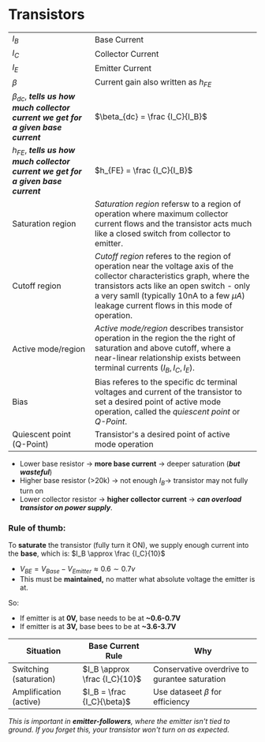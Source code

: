 # Transistors
|||
|---|---|
|$I_B$|Base Current|
|$I_C$|Collector Current|
|$I_E$|Emitter Current|
|$\beta$|Current gain also written as $h_{FE}$|
|$\beta_{dc}$, ***tells us how much collector current we get for a given base current***|$\beta_{dc} = \frac {I_C}{I_B}$|
|$h_{FE}$, ***tells us how much collector current we get for a given base current***|$h_{FE} = \frac {I_C}{I_B}$|
|Saturation region|*Saturation region* refersw to a region of operation where maximum collector current flows and the transistor acts much like a closed switch from collector to emitter.|
|Cutoff region|*Cutoff region* referes to the region of operation near the voltage axis of the collector characteristics graph, where the transistors acts like an open switch - only a very samll (typically 10nA to a few $\mu A$) leakage current flows in this mode of operation.|
|Active mode/region|*Active mode/region* describes transistor operation in the region the the right of saturation and above cutoff, where a near-linear relationship exists between terminal currents ($I_B, I_C, I_E$).|
|Bias|Bias referes to the specific dc terminal voltages and current of the transistor to set a desired point of active mode operation, called the *quiescent point* or *Q-Point*.|
|Quiescent point (Q-Point)|Transistor's a desired point of active mode operation|


- Lower base resistor $\rightarrow$ **more base current** $\rightarrow$ deeper saturation (***but wasteful***)
- Higher base resistor (>20k) $\rightarrow$ not enough $I_B \rightarrow$ transistor may not fully turn on
- Lower collector resistor $\rightarrow$ **higher collector current** $\rightarrow$ ***can overload transistor on power supply***.

### Rule of thumb:
To **saturate** the transistor (fully turn it ON), we supply enough current into the **base**, which is: 
$I_B \approx \frac {I_C}{10}$

- $V_{BE} = V_{Base} - V_{Emitter} \approx 0.6 \sim 0.7v$
- This must be **maintained,** no matter what absolute voltage the emitter is at.

So:
- If emitter is at **0V,** base needs to be at **~0.6-0.7V**
- If emitter is at **3V,** base bees to be at **~3.6-3.7V**

|Situation|Base Current Rule|Why|
|---|---|---|
|Switching (saturation)|$I_B \approx \frac {I_C}{10}$| Conservative overdrive to gurantee saturation|
|Amplification (active)|$I_B = \frac {I_C}{\beta}$| Use dataseet $\beta$ for efficiency|

*This is important in **emitter-followers**, where the emitter isn't tied to ground. If you forget this, your transistor won't turn on as expected.*
